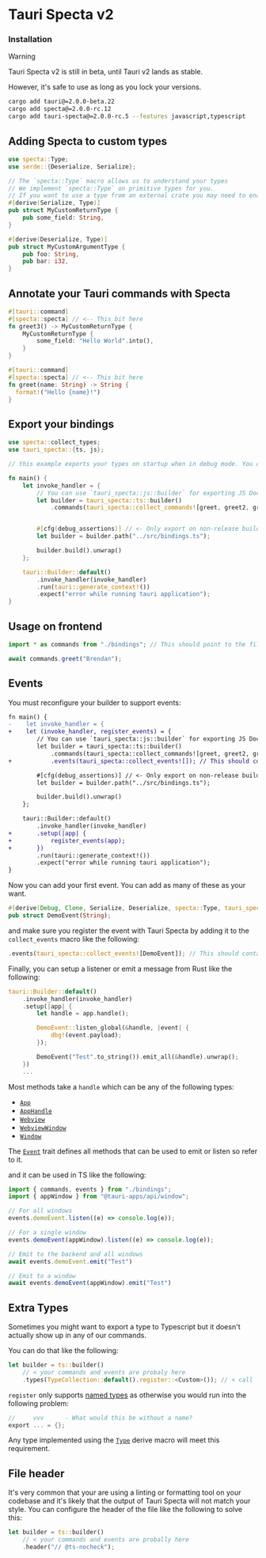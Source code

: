 # Tauri Specta v2

### Installation

> [!WARNING]  
> Tauri Specta v2 is still in beta, until Tauri v2 lands as stable.
> 
> However, it's safe to use as long as you lock your versions.

```bash
cargo add tauri@=2.0.0-beta.22
cargo add specta@=2.0.0-rc.12
cargo add tauri-specta@=2.0.0-rc.5 --features javascript,typescript
```

## Adding Specta to custom types

```rust
use specta::Type;
use serde::{Deserialize, Serialize};

// The `specta::Type` macro allows us to understand your types
// We implement `specta::Type` on primitive types for you.
// If you want to use a type from an external crate you may need to enable the feature on Specta.
#[derive(Serialize, Type)]
pub struct MyCustomReturnType {
    pub some_field: String,
}

#[derive(Deserialize, Type)]
pub struct MyCustomArgumentType {
    pub foo: String,
    pub bar: i32,
}
```

## Annotate your Tauri commands with Specta

```rust
#[tauri::command]
#[specta::specta] // <-- This bit here
fn greet3() -> MyCustomReturnType {
    MyCustomReturnType {
        some_field: "Hello World".into(),
    }
}

#[tauri::command]
#[specta::specta] // <-- This bit here
fn greet(name: String) -> String {
  format!("Hello {name}!")
}
```

## Export your bindings

```rust
use specta::collect_types;
use tauri_specta::{ts, js};

// this example exports your types on startup when in debug mode. You can do whatever.

fn main() {
    let invoke_handler = {
        // You can use `tauri_specta::js::builder` for exporting JS Doc instead of Typescript!`
        let builder = tauri_specta::ts::builder()
            .commands(tauri_specta::collect_commands![greet, greet2, greet3 ]); // <- Each of your commands


        #[cfg(debug_assertions)] // <- Only export on non-release builds
        let builder = builder.path("../src/bindings.ts");

        builder.build().unwrap()
    };

    tauri::Builder::default()
        .invoke_handler(invoke_handler)
        .run(tauri::generate_context!())
        .expect("error while running tauri application");
}
```

## Usage on frontend

```ts
import * as commands from "./bindings"; // This should point to the file we export from Rust

await commands.greet("Brendan");
```

## Events

You must reconfigure your builder to support events:

```diff
fn main() {
-    let invoke_handler = {
+    let (invoke_handler, register_events) = {
        // You can use `tauri_specta::js::builder` for exporting JS Doc instead of Typescript!`
        let builder = tauri_specta::ts::builder()
            .commands(tauri_specta::collect_commands![greet, greet2, greet3 ]) // <- Each of your commands
+           .events(tauri_specta::collect_events![]); // This should contain all your events.

        #[cfg(debug_assertions)] // <- Only export on non-release builds
        let builder = builder.path("../src/bindings.ts");

        builder.build().unwrap()
    };

    tauri::Builder::default()
        .invoke_handler(invoke_handler)
+       .setup(|app| {
+           register_events(app);
+       })
        .run(tauri::generate_context!())
        .expect("error while running tauri application");
}
```

Now you can add your first event. You can add as many of these as your want.

```rust
#[derive(Debug, Clone, Serialize, Deserialize, specta::Type, tauri_specta::Event)]
pub struct DemoEvent(String);
```

and make sure you register the event with Tauri Specta by adding it to the `collect_events` macro like the following:
```rust
.events(tauri_specta::collect_events![DemoEvent]); // This should contain all your events, comma separated.
```

Finally, you can setup a listener or emit a message from Rust like the following:

```rust
tauri::Builder::default()
    .invoke_handler(invoke_handler)
    .setup(|app| {
        let handle = app.handle();

        DemoEvent::listen_global(&handle, |event| {
            dbg!(event.payload);
        });

        DemoEvent("Test".to_string()).emit_all(&handle).unwrap();
    })
    ...
```

Most methods take a `handle` which can be any of the following types:
 - [`App`](https://docs.rs/tauri/2.0.0-beta.16/tauri/struct.App.html)
 - [`AppHandle`](https://docs.rs/tauri/2.0.0-beta.16/tauri/struct.AppHandle.html)
 - [`Webview`](https://docs.rs/tauri/2.0.0-beta.16/tauri/webview/struct.Webview.html)
 - [`WebviewWindow`](https://docs.rs/tauri/2.0.0-beta.16/tauri/webview/struct.WebviewWindow.html)
 - [`Window`](https://docs.rs/tauri/2.0.0-beta.16/tauri/window/struct.Window.html)

The [`Event`](https://docs.rs/tauri-specta/latest/tauri_specta/trait.Event.html) trait defines all methods that can be used to emit or listen so refer to it.

and it can be used in TS like the following:

```ts
import { commands, events } from "./bindings";
import { appWindow } from "@tauri-apps/api/window";

// For all windows
events.demoEvent.listen((e) => console.log(e));

// For a single window
events.demoEvent(appWindow).listen((e) => console.log(e));

// Emit to the backend and all windows
await events.demoEvent.emit("Test")

// Emit to a window
await events.demoEvent(appWindow).emit("Test")
```

## Extra Types

Sometimes you might want to export a type to Typescript but it doesn't actually show up in any of our commands.

You can do that like the following:

```rust
let builder = ts::builder()
    // < your commands and events are probaly here
    .types(TypeCollection::default().register::<Custom>()); // < call `register` as much as you want.
```

`register` only supports [named types](https://docs.rs/specta/2.0.0-rc.12/specta/type/trait.NamedType.html) as otherwise you would run into the following problem:
```rust
//     vvv      - What would this be without a name?
export ... = {};
```

Any type implemented using the [`Type`](https://docs.rs/specta/latest/specta/derive.Type.html) derive macro will meet this requirement.

## File header

It's very common that your are using a linting or formatting tool on your codebase and it's likely that the output of Tauri Specta will not match your style. You can configure the header of the file like the following to solve this:

```rust
let builder = ts::builder()
    // < your commands and events are probally here
    .header("// @ts-nocheck");
```